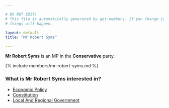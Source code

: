 ```yaml
---

# DO NOT EDIT!
# This file is automatically generated by get-members. If you change it, bad
# things will happen.

layout: default
title: "Mr Robert Syms"

---
```


**Mr Robert Syms** is an MP in the **Conservative** party.

{% include members/mr-robert-syms.md %}

### What is Mr Robert Syms interested in?


* [Economic Policy](/interests/economic-policy.html)
* [Constitution](/interests/constitution.html)
* [Local And Regional Government](/interests/local-and-regional-government.html)
